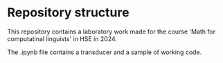 # Repository structure
This repository contains a laboratory work made for the course 'Math for computatinal linguists' in HSE in 2024.

The .ipynb file contains a transducer and a sample of working code.
